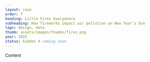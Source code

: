 ```yaml
---
layout: case
order: 7
heading: Little Fires Everywhere
subheading: How fireworks impact air pollution on New Year’s Eve
tags: design, data
thumb: assets/images/thumbs/fires.png
year: 2025
status: hidden # coming soon
---
```


Content

